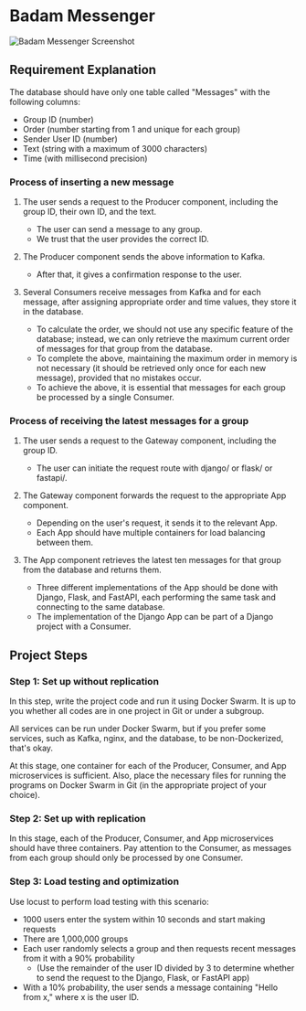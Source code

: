# Badam Messenger

![Badam Messenger Screenshot](https://github.com/clonerplus/Badam/assets/82161728/c5ce1076-b537-4b6c-b05c-049ec2c41aa6)

## Requirement Explanation

The database should have only one table called "Messages" with the following columns:

- Group ID (number)
- Order (number starting from 1 and unique for each group)
- Sender User ID (number)
- Text (string with a maximum of 3000 characters)
- Time (with millisecond precision)

### Process of inserting a new message

1. The user sends a request to the Producer component, including the group ID, their own ID, and the text.
   - The user can send a message to any group.
   - We trust that the user provides the correct ID.

2. The Producer component sends the above information to Kafka.
   - After that, it gives a confirmation response to the user.

3. Several Consumers receive messages from Kafka and for each message, after assigning appropriate order and time values, they store it in the database.
   - To calculate the order, we should not use any specific feature of the database; instead, we can only retrieve the maximum current order of messages for that group from the database.
   - To complete the above, maintaining the maximum order in memory is not necessary (it should be retrieved only once for each new message), provided that no mistakes occur.
   - To achieve the above, it is essential that messages for each group be processed by a single Consumer.

### Process of receiving the latest messages for a group

1. The user sends a request to the Gateway component, including the group ID.
   - The user can initiate the request route with django/ or flask/ or fastapi/.

2. The Gateway component forwards the request to the appropriate App component.
   - Depending on the user's request, it sends it to the relevant App.
   - Each App should have multiple containers for load balancing between them.

3. The App component retrieves the latest ten messages for that group from the database and returns them.
   - Three different implementations of the App should be done with Django, Flask, and FastAPI, each performing the same task and connecting to the same database.
   - The implementation of the Django App can be part of a Django project with a Consumer.

## Project Steps

### Step 1: Set up without replication

In this step, write the project code and run it using Docker Swarm. It is up to you whether all codes are in one project in Git or under a subgroup.

All services can be run under Docker Swarm, but if you prefer some services, such as Kafka, nginx, and the database, to be non-Dockerized, that's okay.

At this stage, one container for each of the Producer, Consumer, and App microservices is sufficient. Also, place the necessary files for running the programs on Docker Swarm in Git (in the appropriate project of your choice).

### Step 2: Set up with replication

In this stage, each of the Producer, Consumer, and App microservices should have three containers. Pay attention to the Consumer, as messages from each group should only be processed by one Consumer.

### Step 3: Load testing and optimization

Use locust to perform load testing with this scenario:

- 1000 users enter the system within 10 seconds and start making requests
- There are 1,000,000 groups
- Each user randomly selects a group and then requests recent messages from it with a 90% probability
  - (Use the remainder of the user ID divided by 3 to determine whether to send the request to the Django, Flask, or FastAPI app)
- With a 10% probability, the user sends a message containing "Hello from x," where x is the user ID.
